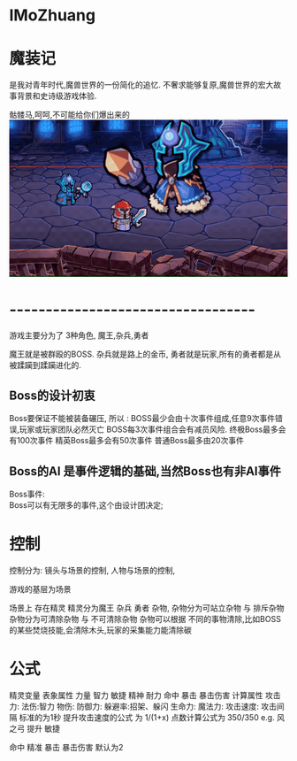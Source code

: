 # IMoZhuang
# 魔装记
是我对青年时代,魔兽世界的一份简化的追忆.
不奢求能够复原,魔兽世界的宏大故事背景和史诗级游戏体验.

骷髅马,呵呵,不可能给你们爆出来的
![image](https://github.com/laketony/IMoZhuang/raw/master/gifs/show1.gif)


# ----------------------------------
游戏主要分为了 3种角色,
魔王,杂兵,勇者

魔王就是被群殴的BOSS.
杂兵就是路上的金币,
勇者就是玩家,所有的勇者都是从被蹂躏到蹂躏进化的.

## Boss的设计初衷
Boss要保证不能被装备碾压,
所以 :
BOSS最少会由十次事件组成,任意9次事件错误,玩家或玩家团队必然灭亡
BOSS每3次事件组合会有减员风险.
终极Boss最多会有100次事件
精英Boss最多会有50次事件
普通Boss最多由20次事件
## Boss的AI 是事件逻辑的基础,当然Boss也有非AI事件
Boss事件:   
Boss可以有无限多的事件,这个由设计团决定;



# 控制
控制分为:
镜头与场景的控制,
人物与场景的控制,

游戏的基层为场景

场景上 存在精灵
精灵分为魔王 杂兵 勇者 杂物,
杂物分为可站立杂物 与 排斥杂物
杂物分为可清除杂物 与 不可清除杂物
杂物可以根据 不同的事物清除,比如BOSS的某些焚烧技能,会清除木头,玩家的采集能力能清除碳

# 公式

精灵变量
表象属性
力量 智力 敏捷 精神 耐力 命中 暴击 暴击伤害
计算属性
攻击力: 
法伤:智力 
物伤:
防御力:
躲避率:招架、躲闪
生命力:
魔法力:
攻击速度:
攻击间隔 标准的为1秒   提升攻击速度的公式 为  1/(1+x)  点数计算公式为 350/350
e.g. 风之弓 提升 敏捷

命中
精准
暴击
暴击伤害 默认为2




